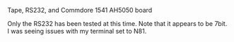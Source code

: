 Tape, RS232, and Commdore 1541 AH5050 board

Only the RS232 has been tested at this time.
Note that it appears to be 7bit. I was seeing issues with
my terminal set to N81.
